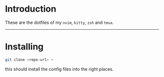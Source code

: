 # Introduction
These are the dotfiles of my `nvim`, `kitty`, `zsh` and `tmux`. 

---

# Installing
```bash
git clone <repo-url> ~
```
this should install the config files into the right places.

